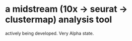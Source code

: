 # a midstream (10x -> seurat -> clustermap) analysis tool

actively being developed. Very Alpha state.
